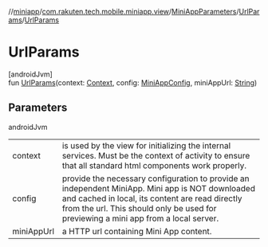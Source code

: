 //[miniapp](../../../../index.md)/[com.rakuten.tech.mobile.miniapp.view](../../index.md)/[MiniAppParameters](../index.md)/[UrlParams](index.md)/[UrlParams](-url-params.md)

# UrlParams

[androidJvm]\
fun [UrlParams](-url-params.md)(context: [Context](https://developer.android.com/reference/kotlin/android/content/Context.html), config: [MiniAppConfig](../../-mini-app-config/index.md), miniAppUrl: [String](https://kotlinlang.org/api/latest/jvm/stdlib/kotlin/-string/index.html))

## Parameters

androidJvm

| | |
|---|---|
| context | is used by the view for initializing the internal services. Must be the context of activity to ensure that all standard html components work properly. |
| config | provide the necessary configuration to provide an independent MiniApp. Mini app is NOT downloaded and cached in local, its content are read directly from the url. This should only be used for previewing a mini app from a local server. |
| miniAppUrl | a HTTP url containing Mini App content. |

